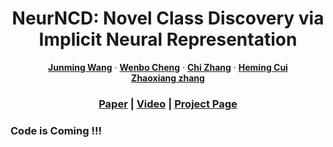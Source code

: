 <!-- PROJECT LOGO -->

<p align="center">

  <h1 align="center"><strong>NeurNCD</strong>: Novel Class Discovery via Implicit Neural Representation</h1>
  <p align="center">
    <a href="https://pengsongyou.github.io"><strong>Junming Wang</strong></a>
    ·
    <a href="#"><strong>Wenbo Cheng</strong></a>
    ·
    <a href="#"><strong>Chi Zhang</strong></a>
    ·
    <a href="#"><strong>Heming Cui</strong></a>
    <br>
    <a href="#"><strong>Zhaoxiang zhang</strong></a>
    
  </p>
  
  <h3 align="center"><a href="https://arxiv.org/abs/2211.15654">Paper</a> | <a href="https://youtu.be/jZxCLHyDJf8">Video</a> | <a href="https://pengsongyou.github.io/openscene">Project Page</a></h3>
  <div align="center"></div>
</p>


### Code is Coming !!!




